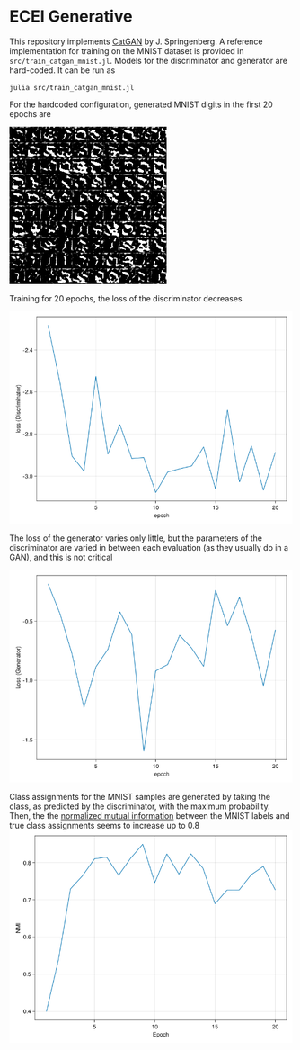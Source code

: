 # ECEI Generative

This repository implements [CatGAN](https://arxiv.org/abs/1511.06390) by J. Springenberg.
A reference implementation for training on the MNIST dataset is provided in `src/train_catgan_mnist.jl`.
Models for the discriminator and generator are hard-coded. It can be run as

```
julia src/train_catgan_mnist.jl
```

For the hardcoded configuration, generated MNIST digits in the first 20 epochs are

![MNIST](catgan_mnist.gif)

Training for 20 epochs, the loss of the discriminator decreases

![loss_D](docs/loss_D.png)

The loss of the generator varies only little, but the parameters of the discriminator
are varied in between each evaluation (as they usually do in a GAN), and this is not critical

![loss_G](docs/loss_G.png)

Class assignments for the MNIST samples are generated by taking the class, as predicted
by the discriminator, with the maximum probability. Then, the
the [normalized mutual information](https://juliastats.org/Clustering.jl/stable/validate.html#Mutual-information-1) between the MNIST labels and true class assignments
seems to increase up to $0.8$
![NMI](docs/NMI.png)

